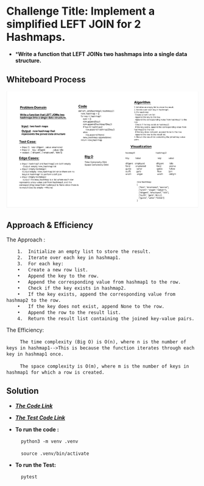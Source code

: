 # Challenge Title: Implement a simplified LEFT JOIN for 2 Hashmaps.

- ***Write a function that LEFT JOINs two hashmaps into a single data structure.**
## Whiteboard Process
![Whiteboard-CC33](./Whiteboard-CC33.png)

## Approach & Efficiency

The Approach :

        1.	Initialize an empty list to store the result.
        2.	Iterate over each key in hashmap1.
        3.	For each key:
        •	Create a new row list.
        •	Append the key to the row.
        •	Append the corresponding value from hashmap1 to the row.
        •	Check if the key exists in hashmap2.
        •	If the key exists, append the corresponding value from hashmap2 to the row.
        •	If the key does not exist, append None to the row.
        •	Append the row to the result list.
        4.	Return the result list containing the joined key-value pairs.
        

The Efficiency:

         The time complexity (Big O) is O(n), where n is the number of keys in hashmap1-->This is because the function iterates through each key in hashmap1 once.

         The space complexity is O(m), where m is the number of keys in hashmap1 for which a row is created. 

## Solution
- **_[The Code Link](./hashmapLeftJoin/hashmapLeftJoin.py)_**

- **_[The Test Code Link](./tests/test_hashmap_left_join.py)_**

- **To run the code :**

        python3 -m venv .venv

        source .venv/bin/activate
    
- **To run the Test:**

        pytest

